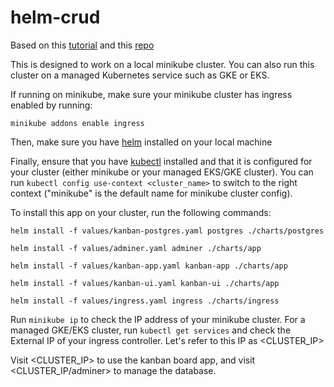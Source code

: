# helm-crud

Based on this [tutorial](https://wkrzywiec.medium.com/how-to-deploy-application-on-kubernetes-with-helm-39f545ad33b8) and this [repo](https://github.com/wkrzywiec/k8s-helm-helmfile/tree/master/helm)

This is designed to work on a local minikube cluster.
You can also run this cluster on a managed Kubernetes service such as GKE or EKS.

If running on minikube, make sure your minikube cluster has ingress enabled by running:

`minikube addons enable ingress`

Then, make sure you have [helm](https://helm.sh/docs/intro/install/) installed on your local machine

Finally, ensure that you have [kubectl](https://kubernetes.io/docs/tasks/tools/) installed and that it is configured for your cluster (either minikube or your managed EKS/GKE cluster). You can run `kubectl config use-context <cluster_name>` to switch to the right context ("minikube" is the default name for minikube cluster config).

To install this app on your cluster, run the following commands:

`helm install -f values/kanban-postgres.yaml postgres ./charts/postgres`

`helm install -f values/adminer.yaml adminer ./charts/app`

`helm install -f values/kanban-app.yaml kanban-app ./charts/app`

`helm install -f values/kanban-ui.yaml kanban-ui ./charts/app`

`helm install -f values/ingress.yaml ingress ./charts/ingress`

Run `minikube ip` to check the IP address of your minikube cluster.
For a managed GKE/EKS cluster, run `kubectl get services` and check the External IP of your ingress controller.
Let's refer to this IP as <CLUSTER_IP>

Visit <CLUSTER_IP> to use the kanban board app, and visit <CLUSTER_IP/adminer> to manage the database.
